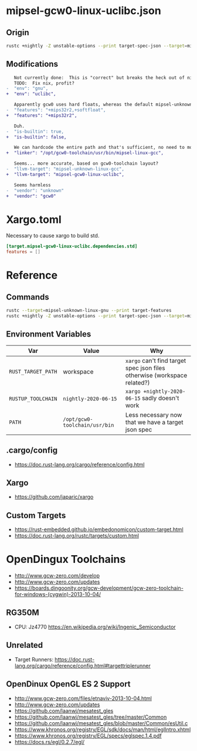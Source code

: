 # mipsel-gcw0-linux-uclibc.json

## Origin

```sh
rustc +nightly -Z unstable-options --print target-spec-json --target=mipsel-unknown-linux-gnu
```

## Modifications

```diff
   Not currently done:  This is "correct" but breaks the heck out of nix's libc imports (nix is a glutin dependency)
   TODO:  Fix nix, profit?
-  "env": "gnu",
+  "env": "uclibc",

   Apparently gcw0 uses hard floats, whereas the default mipsel-unknown-linux-musl target uses soft floats.
-  "features": "+mips32r2,+softfloat",
+  "features": "+mips32r2",

   Duh.
-  "is-builtin": true,
+  "is-builtin": false,

   We can hardcode the entire path and that's sufficient, no need to modify PATH
+  "linker": "/opt/gcw0-toolchain/usr/bin/mipsel-linux-gcc",

   Seems... more accurate, based on gcw0-toolchain layout?
-  "llvm-target": "mipsel-unknown-linux-gcc",
+  "llvm-target": "mipsel-gcw0-linux-uclibc",

   Seems harmless
-  "vendor": "unknown"
+  "vendor": "gcw0"
```



# Xargo.toml

Necessary to cause xargo to build std.

```toml
[target.mipsel-gcw0-linux-uclibc.dependencies.std]
features = []
```



# Reference

## Commands

```sh
rustc --target=mipsel-unknown-linux-gnu --print target-features
rustc +nightly -Z unstable-options --print target-spec-json --target=mipsel-unknown-linux-gnu
```

## Environment Variables

| Var                   | Value                         | Why |
| ----------------------| ------------------------------| ----|
| `RUST_TARGET_PATH`    | workspace                     | `xargo` can't find target spec json files otherwise (workspace related?)
| `RUSTUP_TOOLCHAIN`    | `nightly-2020-06-15`          | `xargo +nightly-2020-06-15` sadly doesn't work
| `PATH`                | `/opt/gcw0-toolchain/usr/bin` | Less necessary now that we have a target json spec

## .cargo/config

* https://doc.rust-lang.org/cargo/reference/config.html

## Xargo

* https://github.com/japaric/xargo

## Custom Targets

* https://rust-embedded.github.io/embedonomicon/custom-target.html
* https://doc.rust-lang.org/rustc/targets/custom.html

# OpenDingux Toolchains

* http://www.gcw-zero.com/develop
* http://www.gcw-zero.com/updates
* https://boards.dingoonity.org/gcw-development/gcw-zero-toolchain-for-windows-(cygwin)-2013-10-04/

## RG350M

* CPU: Jz4770 https://en.wikipedia.org/wiki/Ingenic_Semiconductor

## Unrelated

* Target Runners: https://doc.rust-lang.org/cargo/reference/config.html#targettriplerunner

## OpenDinux OpenGL ES 2 Support

* http://www.gcw-zero.com/files/etnaviv-2013-10-04.html
* http://www.gcw-zero.com/updates
* https://github.com/laanwj/mesatest_gles
* https://github.com/laanwj/mesatest_gles/tree/master/Common
* https://github.com/laanwj/mesatest_gles/blob/master/Common/esUtil.c
* https://www.khronos.org/registry/EGL/sdk/docs/man/html/eglIntro.xhtml
* https://www.khronos.org/registry/EGL/specs/eglspec.1.4.pdf
* https://docs.rs/egl/0.2.7/egl/
